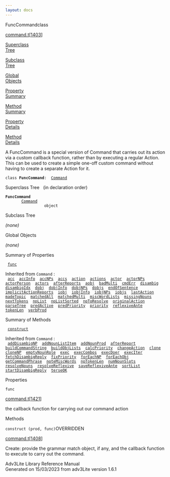 ```yaml
---
layout: docs
---
```

<span class="title">FuncCommand</span><span class="type">class</span>

[command.t](../file/command.t.html)\[[1403](../source/command.t.html#1403)\]

[Superclass  
Tree](#_SuperClassTree_)

[Subclass  
Tree](#_SubClassTree_)

[Global  
Objects](#_ObjectSummary_)

[Property  
Summary](#_PropSummary_)

[Method  
Summary](#_MethodSummary_)

[Property  
Details](#_Properties_)

[Method  
Details](#_Methods_)

<div class="fdesc">

A FuncCommand is a special version of Command that carries out its
action via a custom callback function, rather than by executing a
regular Action. This can be used to create a simple one-off custom
command without having to create a separate Action for it.

`class `**`FuncCommand`**` :   `[`Command`](../object/Command.html)

</div>

<span id="_SuperClassTree_"></span>

<div class="mjhd">

<span class="hdln">Superclass Tree</span>   (in declaration order)

</div>

**`FuncCommand`**  
`         `[`Command`](../object/Command.html)  
`                 object`  
<span id="_SubClassTree_"></span>

<div class="mjhd">

<span class="hdln">Subclass Tree</span>  

</div>

*(none)* <span id="_ObjectSummary_"></span>

<div class="mjhd">

<span class="hdln">Global Objects</span>  

</div>

*(none)* <span id="_PropSummary_"></span>

<div class="mjhd">

<span class="hdln">Summary of Properties</span>  

</div>

` `[`func`](#func)`  `

Inherited from `Command` :  
` `[`acc`](../object/Command.html#acc)`  `[`accInfo`](../object/Command.html#accInfo)`  `[`accNPs`](../object/Command.html#accNPs)`  `[`accs`](../object/Command.html#accs)`  `[`action`](../object/Command.html#action)`  `[`actions`](../object/Command.html#actions)`  `[`actor`](../object/Command.html#actor)`  `[`actorNPs`](../object/Command.html#actorNPs)`  `[`actorPerson`](../object/Command.html#actorPerson)`  `[`actors`](../object/Command.html#actors)`  `[`afterReports`](../object/Command.html#afterReports)`  `[`aobj`](../object/Command.html#aobj)`  `[`badMulti`](../object/Command.html#badMulti)`  `[`cmdErr`](../object/Command.html#cmdErr)`  `[`disambig`](../object/Command.html#disambig)`  `[`disambigIdx`](../object/Command.html#disambigIdx)`  `[`dobj`](../object/Command.html#dobj)`  `[`dobjInfo`](../object/Command.html#dobjInfo)`  `[`dobjNPs`](../object/Command.html#dobjNPs)`  `[`dobjs`](../object/Command.html#dobjs)`  `[`endOfSentence`](../object/Command.html#endOfSentence)`  `[`implicitActionReports`](../object/Command.html#implicitActionReports)`  `[`iobj`](../object/Command.html#iobj)`  `[`iobjInfo`](../object/Command.html#iobjInfo)`  `[`iobjNPs`](../object/Command.html#iobjNPs)`  `[`iobjs`](../object/Command.html#iobjs)`  `[`lastAction`](../object/Command.html#lastAction)`  `[`madeTopic`](../object/Command.html#madeTopic)`  `[`matchedAll`](../object/Command.html#matchedAll)`  `[`matchedMulti`](../object/Command.html#matchedMulti)`  `[`miscWordLists`](../object/Command.html#miscWordLists)`  `[`missingNouns`](../object/Command.html#missingNouns)`  `[`nextTokens`](../object/Command.html#nextTokens)`  `[`npList`](../object/Command.html#npList)`  `[`npListSorted`](../object/Command.html#npListSorted)`  `[`npToResolve`](../object/Command.html#npToResolve)`  `[`originalAction`](../object/Command.html#originalAction)`  `[`parseTree`](../object/Command.html#parseTree)`  `[`predActive`](../object/Command.html#predActive)`  `[`predPriority`](../object/Command.html#predPriority)`  `[`priority`](../object/Command.html#priority)`  `[`reflexiveAnte`](../object/Command.html#reflexiveAnte)`  `[`tokenLen`](../object/Command.html#tokenLen)`  `[`verbProd`](../object/Command.html#verbProd)`  `

<span id="_MethodSummary_"></span>

<div class="mjhd">

<span class="hdln">Summary of Methods</span>  

</div>

` `[`construct`](#construct)`  `

Inherited from `Command` :  
` `[`addDisambigNP`](../object/Command.html#addDisambigNP)`  `[`addNounListItem`](../object/Command.html#addNounListItem)`  `[`addNounProd`](../object/Command.html#addNounProd)`  `[`afterReport`](../object/Command.html#afterReport)`  `[`buildCommandString`](../object/Command.html#buildCommandString)`  `[`buildObjLists`](../object/Command.html#buildObjLists)`  `[`calcPriority`](../object/Command.html#calcPriority)`  `[`changeAction`](../object/Command.html#changeAction)`  `[`clone`](../object/Command.html#clone)`  `[`cloneNP`](../object/Command.html#cloneNP)`  `[`emptyNounRole`](../object/Command.html#emptyNounRole)`  `[`exec`](../object/Command.html#exec)`  `[`execCombos`](../object/Command.html#execCombos)`  `[`execDoer`](../object/Command.html#execDoer)`  `[`execIter`](../object/Command.html#execIter)`  `[`fetchDisambigReply`](../object/Command.html#fetchDisambigReply)`  `[`fixPriority`](../object/Command.html#fixPriority)`  `[`forEachNP`](../object/Command.html#forEachNP)`  `[`forEachObj`](../object/Command.html#forEachObj)`  `[`getCommandPhrase`](../object/Command.html#getCommandPhrase)`  `[`noteMiscWords`](../object/Command.html#noteMiscWords)`  `[`npTokenLen`](../object/Command.html#npTokenLen)`  `[`numNounSlots`](../object/Command.html#numNounSlots)`  `[`resolveNouns`](../object/Command.html#resolveNouns)`  `[`resolveReflexive`](../object/Command.html#resolveReflexive)`  `[`saveReflexiveAnte`](../object/Command.html#saveReflexiveAnte)`  `[`sortList`](../object/Command.html#sortList)`  `[`startDisambigReply`](../object/Command.html#startDisambigReply)`  `[`terseOK`](../object/Command.html#terseOK)`  `

<span id="_Properties_"></span>

<div class="mjhd">

<span class="hdln">Properties</span>  

</div>

<span id="func"></span>

`func`

[command.t](../file/command.t.html)\[[1421](../source/command.t.html#1421)\]

<div class="desc">

the callback function for carrying out our command action

</div>

<span id="_Methods_"></span>

<div class="mjhd">

<span class="hdln">Methods</span>  

</div>

<span id="construct"></span>

`construct (prod, func)`<span class="rem">OVERRIDDEN</span>

[command.t](../file/command.t.html)\[[1408](../source/command.t.html#1408)\]

<div class="desc">

Create: provide the grammar match object, if any, and the callback
function to execute to carry out the command.

</div>

<div class="ftr">

Adv3Lite Library Reference Manual  
Generated on 15/03/2023 from adv3Lite version 1.6.1

</div>
